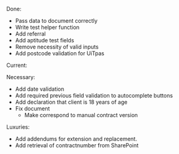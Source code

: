 Done:

- Pass data to document correctly
- Write test helper function
- Add referral
- Add aptitude test fields
- Remove necessity of valid inputs
- Add postcode validation for UiTpas

Current:



Necessary:
- Add date validation
- Add required previous field validation to autocomplete buttons
- Add declaration that client is 18 years of age
- Fix document
	- Make correspond to manual contract version

Luxuries:

- Add addendums for extension and replacement.
- Add retrieval of contractnumber from SharePoint